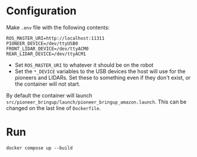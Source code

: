 # Configuration
Make `.env` file with the following contents:
```
ROS_MASTER_URI=http://localhost:11311
PIONEER_DEVICE=/dev/ttyUSB0
FRONT_LIDAR_DEVICE=/dev/ttyACM0
REAR_LIDAR_DEVICE=/dev/ttyACM1
```
- Set `ROS_MASTER_URI` to whatever it should be on the robot
- Set the `*_DEVICE` variables to the USB devices the host will use for the pioneers and LIDARs. Set these to something even if they don't exist, or the container will not start.

By default the container will launch `src/pioneer_bringup/launch/pioneer_bringup_amazon.launch`. This can be changed on the last line of `Dockerfile`.

# Run
```
docker compose up --build
```